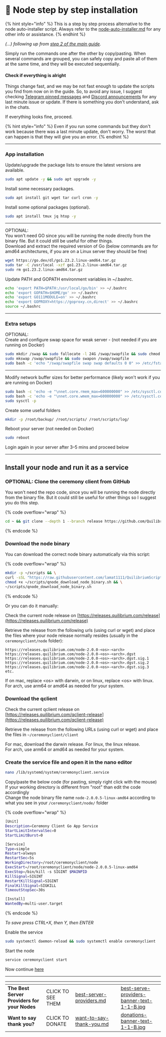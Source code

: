 # 🔢 Node step by step installation

{% hint style="info" %}
This is a step by step process alternative to the node auto-installer script. Always refer to the  [node-auto-installer.md](../node-auto-installer.md "mention") for any other info or assistance.
{% endhint %}

_(...) following up from_ [_step 2 of the main guide_](https://docs.quilibrium.one/quilibrium-node-setup-guide/node-auto-installer#id-2-install-ubuntu)_._

Simply run the commands one after the other by copy/pasting. When several commands are grouped, you can safely copy and paste all of them at the same time, and they will be executed sequentially.

#### Check if everything is alright

Things change fast, and we may be not fast enough to update the scripts you find from now on in the guide. So, to avoid any issue, I suggest checking [Telegram pinned messages](https://t.me/quilibrium) and [Discord announcements](https://discord.gg/quilibrium) for any last minute issue or update. If there is something you don't understand, ask in the chats.

If everything looks fine, proceed.

{% hint style="info" %}
Even if you run some commands but they don't work because there was a last minute update, don't worry. The worst that can happen is that they will give you an error.&#x20;
{% endhint %}

***

### App installation

Update/upgrade the package lists to ensure the latest versions are available.

```bash
sudo apt update -y && sudo apt upgrade -y
```

Install some necessary packages.

```bash
sudo apt install git wget tar curl cron -y
```

Install some optional packages (optional).

```bash
sudo apt install tmux jq htop -y
```

***

OPTIONAL:\
You won't need GO since you will be running the node directly from the binary file. But it could still be useful for other things.\
Download and extract the required version of Go (below commands are for amd64 architectures, if you are on a Linux server they should be fine)

```bash
wget https://go.dev/dl/go1.23.2.linux-amd64.tar.gz
sudo tar -C /usr/local -xzf go1.23.2.linux-amd64.tar.gz
sudo rm go1.23.2.linux-amd64.tar.gz
```

Update PATH and GOPATH environment variables in \~/.bashrc.

```bash
echo 'export PATH=$PATH:/usr/local/go/bin' >> ~/.bashrc
echo 'export GOPATH=$HOME/go' >> ~/.bashrc
echo 'export GO111MODULE=on' >> ~/.bashrc
echo 'export GOPROXY=https://goproxy.cn,direct' >> ~/.bashrc
source ~/.bashrc
```

***

### Extra setups

OPTIONAL:\
Create and configure swap space for weak server - (not needed if you are running on Docker)

```bash
sudo mkdir /swap && sudo fallocate -l 24G /swap/swapfile && sudo chmod 600 /swap/swapfile
sudo mkswap /swap/swapfile && sudo swapon /swap/swapfile
sudo bash -c 'echo "/swap/swapfile swap swap defaults 0 0" >> /etc/fstab'
```

***

Modify network buffer sizes for better performance (likely won't work if you are running on Docker)

```bash
sudo bash -c 'echo -e "\nnet.core.rmem_max=600000000" >> /etc/sysctl.conf'
sudo bash -c 'echo -e "\nnet.core.wmem_max=600000000" >> /etc/sysctl.conf'
sudo sysctl -p
```

Create some useful folders

```bash
mkdir -p /root/backup/ /root/scripts/ /root/scripts/log/
```

Reboot your server (not needed on Docker)

```bash
sudo reboot
```

Login again in your server after 3–5 mins and proceed below

***

## Install your node and run it as a service

### OPTIONAL: Clone the ceremony client from GitHub

You won't need the repo code, since you will be running the node directly from the binary file. But it could still be useful for other things so I suggest you do this step.

{% code overflow="wrap" %}
```bash
cd ~ && git clone --depth 1 --branch release https://github.com/QuilibriumNetwork/ceremonyclient.git
```
{% endcode %}

### Download the node binary

You can download the correct node binary automatically via this script:

{% code overflow="wrap" %}
```bash
mkdir -p ~/scripts && \
curl -sSL "https://raw.githubusercontent.com/lamat1111/QuilibriumScripts/main/tools/qnode_download_node_binary.sh" -o ~/scripts/qnode_download_node_binary.sh && \
chmod +x ~/scripts/qnode_download_node_binary.sh && \
~/scripts/qnode_download_node_binary.sh
```
{% endcode %}

Or you can do it manually:

Check the current node release on [https://releases.quilibrium.com/release](https://releases.quilibrium.com/release)

Retrieve the release from the following urls (using curl or wget) and place the files where your node release normally resides (usually in the `ceremonyclient/node` folder):

```
https://releases.quilibrium.com/node-2.0.0-<os>-<arch> 
https://releases.quilibrium.com/node-2.0.0-<os>-<arch>.dgst
https://releases.quilibrium.com/node-2.0.0-<os>-<arch>.dgst.sig.1
https://releases.quilibrium.com/node-2.0.0-<os>-<arch>.dgst.sig.2
https://releases.quilibrium.com/node-2.0.0-<os>-<arch>.dgst.sig.3
etc.
```

If on mac, replace \<os> with darwin, or on linux, replace \<os> with linux. \
For arch, use arm64 or amd64 as needed for your system.

### **Download the qclient**

Check the current qclient release on [https://releases.quilibrium.com/qclient-release](https://releases.quilibrium.com/qclient-release)

Retrieve the release from the following URLs (using curl or wget) and place the files in `~/ceremonyclient/client`

For mac, download the darwin release. For linux, the linux release. \
For arch, use arm64 or amd64 as needed for your system.

### Create the service file and open it in the nano editor

```bash
nano /lib/systemd/system/ceremonyclient.service
```

Copy/paste the below code (for pasting, simply right click with the mouse)\
If your working directory is different from "root" than edit the code accordingly\
Change the node binary file name `node-2.0.0.5-linux-amd64` according to what you see in your `/ceremonyclient/node/` folder

{% code overflow="wrap" %}
```bash
[Unit]
Description=Ceremony Client Go App Service
StartLimitIntervalSec=0
StartLimitBurst=0

[Service]
Type=simple
Restart=always
RestartSec=5s
WorkingDirectory=/root/ceremonyclient/node
ExecStart=/root/ceremonyclient/node/node-2.0.0.5-linux-amd64
ExecStop=/bin/kill -s SIGINT $MAINPID
KillSignal=SIGINT
RestartKillSignal=SIGINT
FinalKillSignal=SIGKILL
TimeoutStopSec=30s

[Install]
WantedBy=multi-user.target

```
{% endcode %}

_To save press CTRL+X, then Y, then ENTER_

Enable the service

```bash
sudo systemctl daemon-reload && sudo systemctl enable ceremonyclient
```

Start the node

```bash
service ceremonyclient start
```

Now continue [here](https://docs.quilibrium.one/quilibrium-node-setup-guide/node-auto-installer#id-5-let-the-node-run)

***

<table data-card-size="large" data-column-title-hidden data-view="cards" data-full-width="false"><thead><tr><th></th><th></th><th data-hidden data-card-target data-type="content-ref"></th><th data-hidden></th><th data-hidden data-card-cover data-type="files"></th></tr></thead><tbody><tr><td><strong>The Best Server Providers for your Nodes</strong></td><td>CLICK TO SEE THEM</td><td><a href="../best-server-providers.md">best-server-providers.md</a></td><td></td><td><a href="../.gitbook/assets/best-serve-providers-banner-text-1-1-B.jpg">best-serve-providers-banner-text-1-1-B.jpg</a></td></tr><tr><td><strong>Want to say thank you?</strong></td><td>CLICK TO DONATE</td><td><a href="../want-to-say-thank-you.md">want-to-say-thank-you.md</a></td><td></td><td><a href="../.gitbook/assets/donations-banner-text-1-1-B.jpg">donations-banner-text-1-1-B.jpg</a></td></tr></tbody></table>
